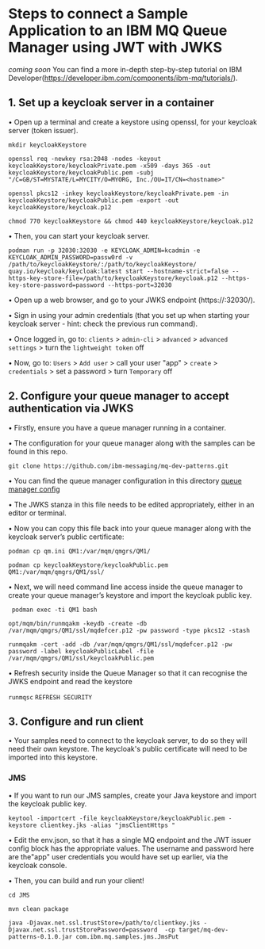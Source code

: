# Steps to connect a Sample Application to an IBM MQ Queue Manager using JWT with JWKS 

*coming soon* You can find a more in-depth step-by-step tutorial on IBM Developer(https://developer.ibm.com/components/ibm-mq/tutorials/).

## 1. Set up a keycloak server in a container 

• Open up a terminal and create a keystore using openssl, for your keycloak server (token issuer).

``` mkdir keycloakKeystore ```

``` openssl req -newkey rsa:2048 -nodes -keyout keycloakKeystore/keycloakPrivate.pem -x509 -days 365 -out keycloakKeystore/keycloakPublic.pem -subj "/C=GB/ST=MYSTATE/L=MYCITY/O=MYORG, Inc./OU=IT/CN=<hostname>" ```

``` openssl pkcs12 -inkey keycloakKeystore/keycloakPrivate.pem -in keycloakKeystore/keycloakPublic.pem -export -out keycloakKeystore/keycloak.p12 ```

``` chmod 770 keycloakKeystore && chmod 440 keycloakKeystore/keycloak.p12 ```

• Then, you can start your keycloak server.

```podman run -p 32030:32030 -e KEYCLOAK_ADMIN=kcadmin -e KEYCLOAK_ADMIN_PASSWORD=passw0rd -v /path/to/keycloakKeystore/:/path/to/keycloakKeystore/   quay.io/keycloak/keycloak:latest start --hostname-strict=false --https-key-store-file=/path/to/keycloakKeystore/keycloak.p12 --https-key-store-password=password --https-port=32030 ```

• Open up a web browser, and go to your JWKS endpoint (https://<hostname>:32030/). 

• Sign in using your admin credentials (that you set up when starting your keycloak server - hint: check the previous run command).

• Once logged in, go to: `clients` > `admin-cli` > `advanced` > `advanced settings` > turn the `lightweight token` off

• Now, go to: `Users` > `Add user` > call your user "app" > `create` > `credentials` > set a password > turn `Temporary` off 


## 2. Configure your queue manager to accept authentication via JWKS

• Firstly, ensure you have a queue manager running in a container.

• The configuration for your queue manager along with the samples can be found in this repo.

```git clone https://github.com/ibm-messaging/mq-dev-patterns.git ```

• You can find the queue manager configuration in this directory [queue manager config](qm.ini)

• The JWKS stanza in this file needs to be edited appropriately, either in an editor or terminal.

• Now you can copy this file back into your queue manager along with the keycloak server’s public certificate:

``` podman cp qm.ini QM1:/var/mqm/qmgrs/QM1/ ```

``` podman cp keycloakKeystore/keycloakPublic.pem QM1:/var/mqm/qmgrs/QM1/ssl/ ```

• Next, we will need command line access inside the queue manager to create your queue manager’s keystore and import the keycloak public key.

``` podman exec -ti QM1 bash```

``` opt/mqm/bin/runmqakm -keydb -create -db /var/mqm/qmgrs/QM1/ssl/mqdefcer.p12 -pw password -type pkcs12 -stash ```

``` runmqakm -cert -add -db /var/mqm/qmgrs/QM1/ssl/mqdefcer.p12 -pw password -label keycloakPublicLabel -file /var/mqm/qmgrs/QM1/ssl/keycloakPublic.pem ```

• Refresh security inside the Queue Manager so that it can recognise the JWKS endpoint and read the keystore

```runmqsc```
```REFRESH SECURITY```

## 3. Configure and run client

• Your samples need to connect to the keycloak server, to do so they will need their own keystore. The keycloak's public certificate will need to be imported into this keystore.

### JMS 

• If you want to run our JMS samples, create your Java keystore and import the keycloak public key.

``` keytool -importcert -file keycloakKeystore/keycloakPublic.pem -keystore clientkey.jks -alias "jmsClientHttps " ```

• Edit the env.json, so that it has a single MQ endpoint and the JWT issuer config block has the appropriate values. The username and password here are the"app" user credentials you would have set up earlier, via the keycloak console.

• Then, you can build and run your client!

``` cd JMS ```

``` mvn clean package ```

```java -Djavax.net.ssl.trustStore=/path/to/clientkey.jks -Djavax.net.ssl.trustStorePassword=password  -cp target/mq-dev-patterns-0.1.0.jar com.ibm.mq.samples.jms.JmsPut ```